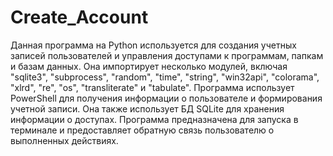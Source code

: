 # Create_Account

Данная программа на Python используется для создания учетных записей пользователей и управления доступами к программам, папкам и базам данных. Она импортирует несколько модулей, включая "sqlite3", "subprocess", "random", "time", "string", "win32api", "colorama", "xlrd", "re", "os", "transliterate" и "tabulate". Программа использует PowerShell для получения информации о пользователе и формирования учетной записи. Она также использует БД SQLite для хранения информации о доступах. Программа предназначена для запуска в терминале и предоставляет обратную связь пользователю о выполненных действиях. 
